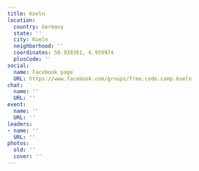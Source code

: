 ```yaml
---
title: Koeln
location:
  country: Germany
  state: ''
  city: Koeln
  neighborhood: ''
  coordinates: 50.938361, 6.959974
  plusCode: ''
social:
  name: Facebook page
  URL: https://www.facebook.com/groups/free.code.camp.koeln
chat:
  name: ''
  URL: ''
event:
  name: ''
  URL: ''
leaders:
- name: ''
  URL: ''
photos:
  old: ''
  cover: ''
---
```

